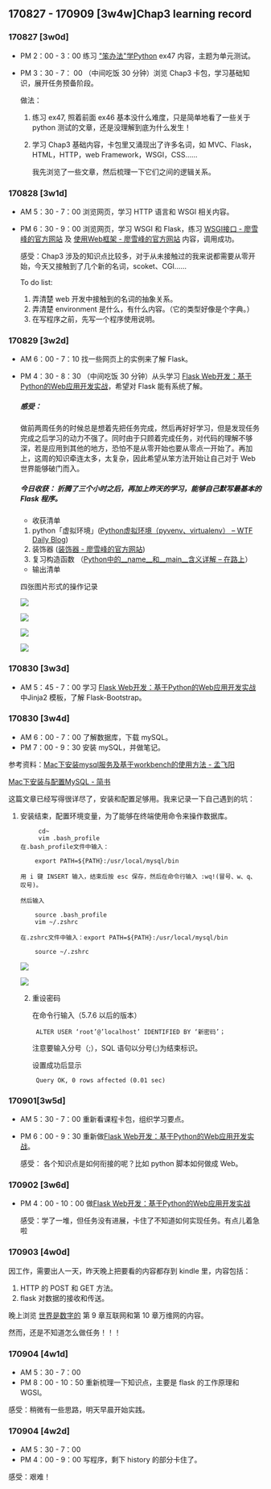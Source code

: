 ## 170827 - 170909 [3w4w]Chap3 learning record

### 170827 [3w0d]

* PM 2：00 - 3：00 练习 ["笨办法"学Python](https://book.douban.com/subject/26264642/) ex47 内容，主题为单元测试。
* PM 3：30 - 7： 00 （中间吃饭 30 分钟）浏览 Chap3 卡包，学习基础知识，展开任务预备阶段。

  做法：
  
  1. 练习 ex47, 照着前面 ex46 基本没什么难度，只是简单地看了一些关于 python 测试的文章，还是没理解到底为什么发生！
  2. 学习 Chap3 基础内容，卡包里又涌现出了许多名词，如 MVC、Flask，HTML，HTTP，web Framework，WSGI，CSS……
   
       我先浏览了一些文章，然后梳理一下它们之间的逻辑关系。
       
       
### 170828 [3w1d]

* AM 5：30 - 7：00 浏览网页，学习 HTTP 语言和 WSGI 相关内容。
* PM 6：30 - 9：00 浏览网页，学习 WSGI 和 Flask，练习 [WSGI接口 - 廖雪峰的官方网站](https://www.liaoxuefeng.com/wiki/0014316089557264a6b348958f449949df42a6d3a2e542c000/001432012393132788f71e0edad4676a3f76ac7776f3a16000) 及 [使用Web框架 - 廖雪峰的官方网站](https://www.liaoxuefeng.com/wiki/0014316089557264a6b348958f449949df42a6d3a2e542c000/001432012745805707cb9f00a484d968c72dbb7cfc90b91000) 内容，调用成功。

    感受：Chap3 涉及的知识点比较多，对于从未接触过的我来说都需要从零开始，今天又接触到了几个新的名词，scoket、CGI……
    
    To do list:
    
    1. 弄清楚 web 开发中接触到的名词的抽象关系。
    2. 弄清楚 environment 是什么，有什么内容。（它的类型好像是个字典。）
    3. 在写程序之前，先写一个程序使用说明。
    
### 170829 [3w2d]

* AM 6：00 - 7：10 找一些网页上的实例来了解 Flask。
* PM 4：30 - 8：30 （中间吃饭 30 分钟）从头学习 [Flask Web开发：基于Python的Web应用开发实战](https://book.douban.com/subject/26274202/)，希望对 Flask 能有系统了解。

    ##### 感受：
    
     做前两周任务的时候总是想着先把任务完成，然后再好好学习，但是发现任务完成之后学习的动力不强了。同时由于只顾着完成任务，对代码的理解不够深，若是应用到其他的地方，恐怕不是从零开始也要从零点一开始了。再加上，这周的知识牵连太多，太复杂，因此希望从笨方法开始让自己对于 Web 世界能够破门而入。
     
     ##### 今日收获： 折腾了三个小时之后，再加上昨天的学习，能够自己默写最基本的 Flask 程序。
     
     * 收获清单
     
     1. python「虚拟环境」([Python虚拟环境（pyvenv、virtualenv） – WTF Daily Blog](http://blog.topspeedsnail.com/archives/5618))
     2. 装饰器 ([装饰器 - 廖雪峰的官方网站](https://www.liaoxuefeng.com/wiki/0014316089557264a6b348958f449949df42a6d3a2e542c000/0014318435599930270c0381a3b44db991cd6d858064ac0000))
     3. 复习构造函数 （[Python中的__name__和__main__含义详解 – 在路上](https://www.crifan.com/python_detailed_explain_about___name___and___main__/)）

     * 输出清单
     
     四张图片形式的操作记录
     
     ![](http://wx2.sinaimg.cn/large/6a959c93ly1fj0wgndz7aj20mw0m0to5.jpg)
     
     ![](http://wx4.sinaimg.cn/large/6a959c93ly1fj0wjt2npyj20mw0megxk.jpg)
     
     ![](http://wx4.sinaimg.cn/large/6a959c93ly1fj0wjqyr26j20mw0ot48l.jpg)
     
     ![](http://wx2.sinaimg.cn/large/6a959c93ly1fj0wjrda8fj20lv0k5wt5.jpg)
    
### 170830 [3w3d]

* AM 5：45 - 7：00 学习 [Flask Web开发：基于Python的Web应用开发实战](https://book.douban.com/subject/26274202/) 中Jinja2 模板，了解 Flask-Bootstrap。

### 170830 [3w4d]

* AM 6：00 - 7：00 了解数据库，下载 mySQL。
* PM 7：00 - 9：30 安装 mySQL，并做笔记。

 参考资料：[Mac下安装mysql服务及基于workbench的使用方法 - 孟飞阳](https://my.oschina.net/u/2391658/blog/716741)
 
 [Mac下安装与配置MySQL - 简书](http://www.jianshu.com/p/a8e4068a7a8a)
 
 这篇文章已经写得很详尽了，安装和配置足够用。我来记录一下自己遇到的坑：
 
 1. 安装结束，配置环境变量，为了能够在终端使用命令来操作数据库。
 
             cd~
             vim .bash_profile
        在.bash_profile文件中输入：
        
            export PATH=${PATH}:/usr/local/mysql/bin
            
        用 i 键 INSERT 输入，结束后按 esc 保存，然后在命令行输入 :wq!(冒号、w、q、叹号)。
        
        然后输入
        
            source .bash_profile
            vim ~/.zshrc
            
        在.zshrc文件中输入：export PATH=${PATH}:/usr/local/mysql/bin
        
            source ~/.zshrc 
            
     ![](http://wx2.sinaimg.cn/large/6a959c93ly1fj39gy23oaj20mw0tudzd.jpg)       
            
     ![](http://wx3.sinaimg.cn/large/6a959c93ly1fj39hqw3inj20vq0k40z8.jpg)
     
            
    2. 重设密码
    
        在命令行输入（5.7.6 以后的版本）
        
            ALTER USER ‘root’@’localhost’ IDENTIFIED BY ‘新密码’；
          
        注意要输入分号（;），SQL 语句以分号(;)为结束标识。
        
        设置成功后显示
        
            Query OK, 0 rows affected (0.01 sec)
            
### 170901[3w5d]

* AM 5：30 - 7：00 重新看课程卡包，组织学习要点。
* PM 6：00 - 9：30 重新做[Flask Web开发：基于Python的Web应用开发实战](https://book.douban.com/subject/26274202/)。

  感受： 各个知识点是如何衔接的呢？比如 python 脚本如何做成 Web。
  
### 170902 [3w6d]

* PM 4：00 - 10：00 做[Flask Web开发：基于Python的Web应用开发实战](https://book.douban.com/subject/26274202/)

   感受：学了一堆，但任务没有进展，卡住了不知道如何实现任务。有点儿着急啦
   
### 170903 [4w0d]

因工作，需要出人一天，昨天晚上把要看的内容都存到 kindle 里，内容包括：

1.  HTTP 的 POST 和 GET 方法。
2. flask 对数据的接收和传送。

晚上浏览 [世界是数字的](https://book.douban.com/subject/24749903/) 第 9 章互联网和第 10 章万维网的内容。

然而，还是不知道怎么做任务！！！

### 170904 [4w1d]

* AM 5：30 - 7：00 
* PM 8：00 - 10：50  重新梳理一下知识点，主要是 flask 的工作原理和 WGSI。

感受：稍微有一些思路，明天早晨开始实践。

### 170904 [4w2d]

* AM 5：30 - 7：00 
* PM 4：00 - 9：00  写程序，剩下 history 的部分卡住了。

感受：艰难！

            
      
 
      


   